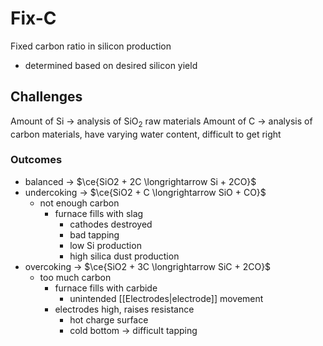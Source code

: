 # Fix-C
Fixed carbon ratio in silicon production
- determined based on desired silicon yield
## Challenges
Amount of Si -> analysis of SiO<sub>2</sub> raw materials
Amount of C -> analysis of carbon materials, have varying water content, difficult to get right
### Outcomes
- balanced -> $\ce{SiO2 + 2C \longrightarrow Si + 2CO}$
- undercoking -> $\ce{SiO2 + C \longrightarrow SiO + CO}$
	- not enough carbon
		- furnace fills with slag
			- cathodes destroyed
			- bad tapping
			- low Si production
			- high silica dust production
- overcoking -> $\ce{SiO2 + 3C \longrightarrow SiC + 2CO}$
	- too much carbon
		- furnace fills with carbide
			- unintended [[Electrodes|electrode]] movement
		- electrodes high, raises resistance
			- hot charge surface
			- cold bottom -> difficult tapping